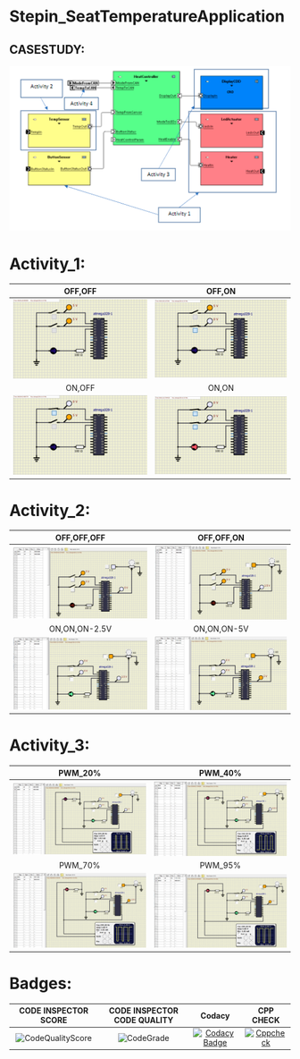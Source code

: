 # Stepin_SeatTemperatureApplication

## CASESTUDY:
![CASE STUDY](simulation/CaseStudy.PNG)

# Activity_1:

|OFF,OFF|OFF,ON|
|:--:|:--:|
|![OFF,OFF](https://github.com/nagashirisha27/Stepin_SeatTemperatureApplication/blob/master/simulation/ButtonSensorImages/ButtonSensor(OFF%2COFF).png)|![OFF,ON](https://github.com/nagashirisha27/Stepin_SeatTemperatureApplication/blob/master/simulation/ButtonSensorImages/ButtonSensor(OFF%2CON).png)|
|ON,OFF|ON,ON|
|![ON,OFF](https://github.com/nagashirisha27/Stepin_SeatTemperatureApplication/blob/master/simulation/ButtonSensorImages/ButtonSensor(ON%2COFF).png)|![ON,ON](https://github.com/nagashirisha27/Stepin_SeatTemperatureApplication/blob/master/simulation/ButtonSensorImages/ButtonSensor(ON%2CON).png)|

# Activity_2:
|OFF,OFF,OFF|OFF,OFF,ON|
|:--:|:--:|
|![OFF,OFF,OFF](https://github.com/nagashirisha27/Stepin_SeatTemperatureApplication/blob/master/simulation/TempSensor/Temo(OFF%2COFF%2COFF).PNG)|![OFF,OFF,ON](https://github.com/nagashirisha27/Stepin_SeatTemperatureApplication/blob/master/simulation/TempSensor/Temp(OFF%2COFF%2CON).PNG)|
|ON,ON,ON-2.5V|ON,ON,ON-5V|
|![ON,ON,ON-2V](https://github.com/nagashirisha27/Stepin_SeatTemperatureApplication/blob/master/simulation/TempSensor/Temp(ON%2CON%2CON-2.5v).PNG)|![ON,ON,ON-5V](https://github.com/nagashirisha27/Stepin_SeatTemperatureApplication/blob/master/simulation/TempSensor/Temp(ON%2CON%2CON-5v).PNG)|

# Activity_3:
|PWM_20%|PWM_40%|
|:--:|:--:|
|![20%](https://github.com/nagashirisha27/Stepin_SeatTemperatureApplication/blob/master/simulation/PWM/PWM(0v)20%25temp.PNG)|![40%](https://github.com/nagashirisha27/Stepin_SeatTemperatureApplication/blob/master/simulation/PWM/PWM(2.05v)40%25temp.PNG)|
|PWM_70%|PWM_95%|
|![70%](https://github.com/nagashirisha27/Stepin_SeatTemperatureApplication/blob/master/simulation/PWM/PWM(3.25v)70%25temp.PNG)|![95%](https://github.com/nagashirisha27/Stepin_SeatTemperatureApplication/blob/master/simulation/PWM/PWM(5v)95%25temp.PNG)|

# Badges:
|CODE INSPECTOR SCORE|CODE INSPECTOR CODE QUALITY|Codacy|CPP CHECK|
|:--:|:--:|:--:|:--:|
|![CodeQualityScore](https://www.code-inspector.com/project/28703/score/svg)|![CodeGrade](https://www.code-inspector.com/project/28703/status/svg)|[![Codacy Badge](https://app.codacy.com/project/badge/Grade/3ac72a9093bb45d5a39b3d80bcdd5b7b)](https://www.codacy.com/gh/nagashirisha27/Stepin_SeatTemperatureApplication/dashboard?utm_source=github.com&amp;utm_medium=referral&amp;utm_content=nagashirisha27/Stepin_SeatTemperatureApplication&amp;utm_campaign=Badge_Grade)|[![Cppcheck](https://github.com/nagashirisha27/Stepin_SeatTemperatureApplication/actions/workflows/CodeQulaity.yml/badge.svg)](https://github.com/nagashirisha27/Stepin_SeatTemperatureApplication/actions/workflows/CodeQulaity.yml)|
